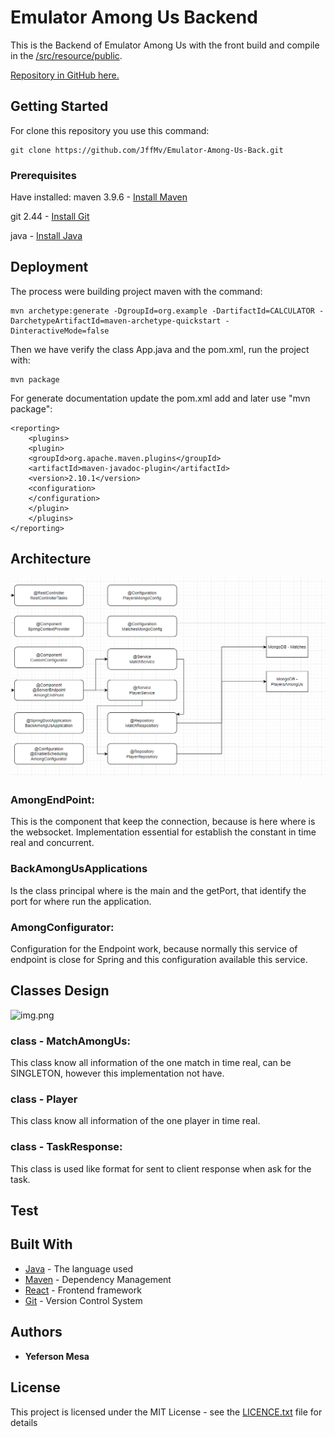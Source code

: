 # Emulator Among Us Backend
This is the Backend of Emulator Among Us with the front build and compile in the [/src/resource/public](#).

[Repository in GitHub here.](https://github.com/JffMv/Emulator-Among-Us-Back)

## Getting Started

For clone this repository you use this command:
 ```
 git clone https://github.com/JffMv/Emulator-Among-Us-Back.git
 ```

### Prerequisites

Have installed:
maven 3.9.6 - [Install Maven](https://maven.apache.org/download.cgi#Installation)

git 2.44 - [Install Git](https://git-scm.com/book/en/v2/Getting-Started-Installing-Git)

java - [Install Java](https://www.oracle.com/co/java/technologies/downloads/)




## Deployment

The process were building project maven with the command:

```
mvn archetype:generate -DgroupId=org.example -DartifactId=CALCULATOR -DarchetypeArtifactId=maven-archetype-quickstart -DinteractiveMode=false

```

Then we have verify the class App.java and the pom.xml, run the project with:

```
mvn package
```


For generate documentation update the pom.xml add and later use "mvn package":

```
<reporting>
    <plugins>
    <plugin>
    <groupId>org.apache.maven.plugins</groupId>
    <artifactId>maven-javadoc-plugin</artifactId>
    <version>2.10.1</version>
    <configuration>
    </configuration>
    </plugin>
    </plugins>
</reporting>
```




## Architecture
![img_1.png](Imagines/img_1.png)

### AmongEndPoint:
This is the component that keep the connection, because is here where is the websocket.
Implementation essential for establish the constant in time real and concurrent.

### BackAmongUsApplications
Is the class principal where is the main and the getPort, that identify the port for where run the application.
### AmongConfigurator:
Configuration for the Endpoint work, because normally this service of endpoint is close for Spring and this configuration available this service.

## Classes Design
![img.png](Imagines/img_2.png)

### class - MatchAmongUs:
This class know all information of the one match in time real, can be SINGLETON, however this implementation not have.


### class - Player
This class know all information of the one player in time real.

### class - TaskResponse:
This class is used like format for sent to client response when ask for the task.

## Test



## Built With

* [Java](https://www.java.com/es/) - The language used
* [Maven](https://maven.apache.org/) - Dependency Management
* [React](https://reactjs.org/) - Frontend framework
* [Git](http://git-scm.com/) - Version Control System


## Authors

* **Yeferson Mesa**

## License

This project is licensed under the MIT License - see the [LICENCE.txt](LICENCE.txt) file for details